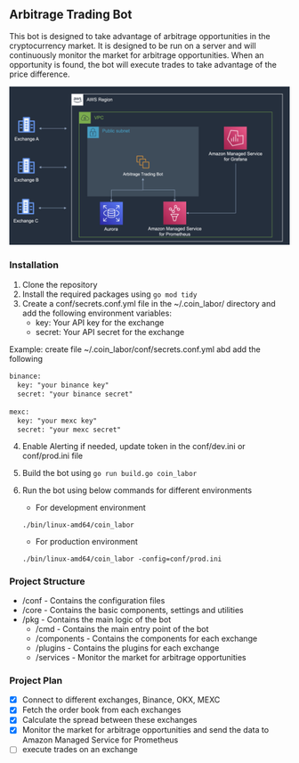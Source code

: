 ## Arbitrage Trading Bot

This bot is designed to take advantage of arbitrage opportunities in the cryptocurrency market.
It is designed to be run on a server and will continuously monitor the market for arbitrage opportunities.
When an opportunity is found, the bot will execute trades to take advantage of the price difference.

![architecture.png](docs%2Farchitecture.png)

### Installation

1. Clone the repository
2. Install the required packages using ```go mod tidy```
3. Create a conf/secrets.conf.yml file in the ~/.coin_labor/ directory and add the following environment variables:
    - key: Your API key for the exchange
    - secret: Your API secret for the exchange

Example:
create file ~/.coin_labor/conf/secrets.conf.yml abd add the following

```
binance:
  key: "your binance key"
  secret: "your binance secret"

mexc:
  key: "your mexc key"
  secret: "your mexc secret"
```

4. Enable Alerting if needed, update token in the conf/dev.ini or conf/prod.ini file

5. Build the bot using ```go run build.go coin_labor```
6. Run the bot using below commands for different environments
    - For development environment
    ```
    ./bin/linux-amd64/coin_labor
    ```
    - For production environment
    ```
    ./bin/linux-amd64/coin_labor -config=conf/prod.ini
    ```

### Project Structure

- /conf - Contains the configuration files
- /core - Contains the basic components, settings and utilities
- /pkg - Contains the main logic of the bot
    - /cmd - Contains the main entry point of the bot
    - /components - Contains the components for each exchange
    - /plugins - Contains the plugins for each exchange
    - /services - Monitor the market for arbitrage opportunities

### Project Plan

* [x] Connect to different exchanges, Binance, OKX, MEXC
* [x] Fetch the order book from each exchanges
* [x] Calculate the spread between these exchanges
* [x] Monitor the market for arbitrage opportunities and send the data to Amazon Managed Service for Prometheus
* [ ] execute trades on an exchange
